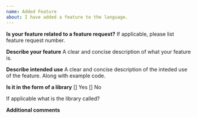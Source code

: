 ```yaml
---
name: Added Feature
about: I have added a feature to the language.
---
```


**Is your feature related to a feature request?**
If applicable, please list feature request number.

**Describe your feature**
A clear and concise description of what your feature is.

**Describe intended use**
A clear and concise description of the inteded use of the feature. Along with example code.

**Is it in the form of a library**
 [] Yes
 [] No

 If applicable what is the library called?

**Additional comments**